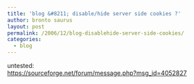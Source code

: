 ```yaml
---
title: 'blog &#8211; disable/hide server side cookies ?'
author: bronto saurus
layout: post
permalink: /2006/12/blog-disablehide-server-side-cookies/
categories:
  - blog
---
```

untested:  
<a href="https://sourceforge.net/forum/message.php?msg_id=4052827" target="_blank" >https://sourceforge.net/forum/message.php?msg_id=4052827</a>